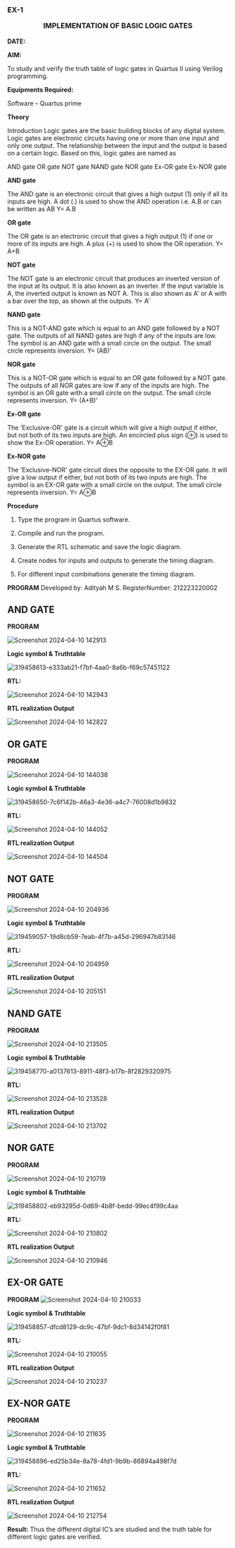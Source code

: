### EX-1 <p align="center"><b>IMPLEMENTATION OF BASIC LOGIC GATES    </b>   

**DATE:**

**AIM:** 

To study and verify the truth table of logic gates in Quartus II using Verilog programming.

**Equipments Required:**

Software – Quartus prime 

**Theory**

Introduction Logic gates are the basic building blocks of any digital system. Logic gates are electronic circuits having one or more than one input and only one output. The relationship between the input and the output is based on a certain logic. Based on this, logic gates are named as

AND gate OR gate NOT gate NAND gate NOR gate Ex-OR gate Ex-NOR gate

**AND gate**

The AND gate is an electronic circuit that gives a high output (1) only if all its inputs are high. A dot (.) is used to show the AND operation i.e. A.B or can be written as AB
Y= A.B

**OR gate** 

The OR gate is an electronic circuit that gives a high output (1) if one or more of its inputs are high. A plus (+) is used to show the OR operation.
Y= A+B

**NOT gate**

The NOT gate is an electronic circuit that produces an inverted version of the input at its output. It is also known as an inverter. If the input variable is A, the inverted output is known as NOT A. This is also shown as A' or A with a bar over the top, as shown at the outputs.
Y= A'

**NAND gate**

This is a NOT-AND gate which is equal to an AND gate followed by a NOT gate. The outputs of all NAND gates are high if any of the inputs are low. The symbol is an AND gate with a small circle on the output. The small circle represents inversion.
Y= (AB)’

**NOR gate**

This is a NOT-OR gate which is equal to an OR gate followed by a NOT gate. The outputs of all NOR gates are low if any of the inputs are high. The symbol is an OR gate with a small circle on the output. The small circle represents inversion.
Y= (A+B)’

**Ex-OR gate**

The 'Exclusive-OR' gate is a circuit which will give a high output if either, but not both of its two inputs are high. An encircled plus sign (⊕) is used to show the Ex-OR operation.
Y= A⊕B

**Ex-NOR gate**

The 'Exclusive-NOR' gate circuit does the opposite to the EX-OR gate. It will give a low output if either, but not both of its two inputs are high. The symbol is an EX-OR gate with a small circle on the output. The small circle represents inversion.
Y= A⊕B

**Procedure** 

1.	Type the program in Quartus software.

2.	Compile and run the program.

3.	Generate the RTL schematic and save the logic diagram.

4.	Create nodes for inputs and outputs to generate the timing diagram.

5.	For different input combinations generate the timing diagram.


**PROGRAM**
Developed by: Adityah M S.
RegisterNumber: 212223220002

## AND GATE 

**PROGRAM**

![Screenshot 2024-04-10 142913](https://github.com/Jesubalan19/study-of-basic-gates/assets/144979294/a8e0cd25-1b76-4d49-bcbd-e6db480f1636)

**Logic symbol & Truthtable**

![319458613-e333ab21-f7bf-4aa0-8a6b-f69c57451122](https://github.com/Jesubalan19/study-of-basic-gates/assets/144979294/2b5d8051-685d-4c4a-9d6c-801fb32699ec)

**RTL:** 

![Screenshot 2024-04-10 142943](https://github.com/Jesubalan19/study-of-basic-gates/assets/144979294/c079cb96-219d-4bbf-becf-d64dbca0a257)

**RTL realization Output**

![Screenshot 2024-04-10 142822](https://github.com/Jesubalan19/study-of-basic-gates/assets/144979294/27f19c72-48e4-4ad8-bb28-0fc9aee4df76)

## OR GATE

**PROGRAM**

![Screenshot 2024-04-10 144038](https://github.com/Jesubalan19/study-of-basic-gates/assets/144979294/7d1e6de3-f784-4367-89c3-05ee1bdff7cc)

**Logic symbol & Truthtable**

![319458650-7c6f142b-46a3-4e36-a4c7-76008d1b9832](https://github.com/Jesubalan19/study-of-basic-gates/assets/144979294/374a911e-70ec-42b1-b190-a20669f539da)

**RTL:** 

![Screenshot 2024-04-10 144052](https://github.com/Jesubalan19/study-of-basic-gates/assets/144979294/65d24ccf-ec36-4f93-baea-b02aab4878e7)

**RTL realization Output**

![Screenshot 2024-04-10 144504](https://github.com/Jesubalan19/study-of-basic-gates/assets/144979294/09f04f41-781b-4b03-81d8-be475b7181c5)

## NOT GATE

**PROGRAM**

![Screenshot 2024-04-10 204936](https://github.com/Jesubalan19/study-of-basic-gates/assets/144979294/cb86e1ce-5f4e-4e5f-ad03-b56c304e44c3)

**Logic symbol & Truthtable**

![319459057-19d8cb59-7eab-4f7b-a45d-296947b83146](https://github.com/Jesubalan19/study-of-basic-gates/assets/144979294/10bea093-64d3-4b90-aecf-e83971840dcb)

**RTL:** 

![Screenshot 2024-04-10 204959](https://github.com/Jesubalan19/study-of-basic-gates/assets/144979294/dd3b3569-c103-42fd-965d-e3c7eb0f3578)

**RTL realization Output**

![Screenshot 2024-04-10 205151](https://github.com/Jesubalan19/study-of-basic-gates/assets/144979294/b7ba3b58-8207-4ebd-9d2e-81289708d01e)

## NAND GATE

**PROGRAM**

![Screenshot 2024-04-10 213505](https://github.com/Jesubalan19/study-of-basic-gates/assets/144979294/d5820b88-c3df-4521-a6aa-78cc5a2f3146)

**Logic symbol & Truthtable**

![319458770-a0137613-8911-48f3-b17b-8f2829320975](https://github.com/Jesubalan19/study-of-basic-gates/assets/144979294/3ebe517f-edf4-49fc-b51d-8caf4735f991)

**RTL:** 

![Screenshot 2024-04-10 213528](https://github.com/Jesubalan19/study-of-basic-gates/assets/144979294/76351623-5401-4696-bd5a-9a82196dd4b2)

**RTL realization Output**

![Screenshot 2024-04-10 213702](https://github.com/Jesubalan19/study-of-basic-gates/assets/144979294/b4657d61-b2de-4023-ad6c-66eabd545ac1)

## NOR GATE

**PROGRAM**

![Screenshot 2024-04-10 210719](https://github.com/Jesubalan19/study-of-basic-gates/assets/144979294/fae9e945-2095-4314-8ec3-a0d51fa6b930)

**Logic symbol & Truthtable**

![319458802-eb93295d-0d69-4b8f-bedd-99ec4f99c4aa](https://github.com/Jesubalan19/study-of-basic-gates/assets/144979294/0d929c8e-6dc2-4e64-9c02-3312e0b2f93b)

**RTL:** 

![Screenshot 2024-04-10 210802](https://github.com/Jesubalan19/study-of-basic-gates/assets/144979294/904cdba9-adb5-4d9b-81c8-4ddc9773164f)

**RTL realization Output**

![Screenshot 2024-04-10 210946](https://github.com/Jesubalan19/study-of-basic-gates/assets/144979294/19bae2d8-1d65-41fc-ae56-4bb2a584ac1c)

## EX-OR GATE

**PROGRAM**
![Screenshot 2024-04-10 210033](https://github.com/Jesubalan19/study-of-basic-gates/assets/144979294/fb46f1fa-9c95-4fbd-95b2-3e3c45820579)


**Logic symbol & Truthtable**

![319458857-dfcd8129-dc9c-47bf-9dc1-8d34142f0f81](https://github.com/Jesubalan19/study-of-basic-gates/assets/144979294/0004fb3e-04b9-4576-aae0-f15c0892aded)

**RTL:** 

![Screenshot 2024-04-10 210055](https://github.com/Jesubalan19/study-of-basic-gates/assets/144979294/2464a092-baac-4f0f-b513-c9215716c623)

**RTL realization Output**

![Screenshot 2024-04-10 210237](https://github.com/Jesubalan19/study-of-basic-gates/assets/144979294/5072be06-9491-4add-a231-2285bd549eca)

## EX-NOR GATE

**PROGRAM**

![Screenshot 2024-04-10 211635](https://github.com/Jesubalan19/study-of-basic-gates/assets/144979294/e2b3c19d-6c68-457e-ae55-f5fa37438d3f)

**Logic symbol & Truthtable**

![319458896-ed25b34e-8a78-4fd1-9b9b-86894a498f7d](https://github.com/Jesubalan19/study-of-basic-gates/assets/144979294/0bba7e42-3241-476d-ba93-1d1d6cd11e43)

**RTL:** 

![Screenshot 2024-04-10 211652](https://github.com/Jesubalan19/study-of-basic-gates/assets/144979294/910f92f7-781d-4b92-96e2-a1f4cb0d5c1f)

**RTL realization Output**

![Screenshot 2024-04-10 212754](https://github.com/Jesubalan19/study-of-basic-gates/assets/144979294/345d88d1-fb23-4819-9540-65c94354d274)

**Result:**
Thus the different digital IC’s are studied and the truth table for different logic gates are verified.

